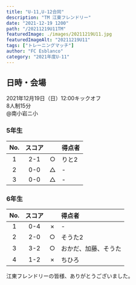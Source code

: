 ```yaml
---
title: "U-11,U-12合同"
description: "TM 江東フレンドリー"
date: "2021-12-19 1200"
path: "/20211219U11TM"
featuredImage: ./images/20211219U11.jpg
featuredImageAlt: "20211219U11"
tags: ["トレーニングマッチ"]
author: "FC Esblanco"
category: "2021年度U-11"
---
```


## 日時・会場

2021年12月19日（日）12:00キックオフ   
8人制15分   
@南小岩ニ小

### 5年生

| No.| スコア |   | 得点者  |
|:--:|:------:|:-:|:--------|
| 1  | 2-1    | ○ |りと2 |
| 2  | 0-0    | △ |- |
| 3  | 0-0    | △ |- |

### 6年生

| No.| スコア |   | 得点者  |
|:--:|:------:|:-:|:--------|
| 1  | 0-4    | × |- |
| 2  | 2-0    | ○ |そうた2 |
| 3  | 3-2    | ○ |おかだ、加藤、そうた |
| 4  | 1-2    | × |ちひろ |

江東フレンドリーの皆様、ありがとうございました。
